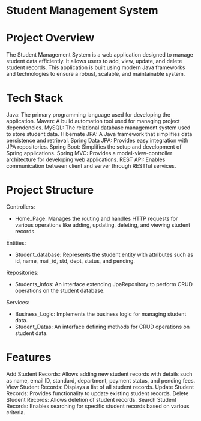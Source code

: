 Student Management System
===========================
Project Overview
=================
The Student Management System is a web application designed to manage student data efficiently. It allows users to add, view, update, and delete student records. This application is built using modern Java frameworks and technologies to ensure a robust, scalable, and maintainable system.

Tech Stack
===========
Java: The primary programming language used for developing the application.
Maven: A build automation tool used for managing project dependencies.
MySQL: The relational database management system used to store student data.
Hibernate JPA: A Java framework that simplifies data persistence and retrieval.
Spring Data JPA: Provides easy integration with JPA repositories.
Spring Boot: Simplifies the setup and development of Spring applications.
Spring MVC: Provides a model-view-controller architecture for developing web applications.
REST API: Enables communication between client and server through RESTful services.

Project Structure
============================
Controllers:
* Home_Page: Manages the routing and handles HTTP requests for various operations like adding, updating, deleting, and viewing student records.
  
Entities:
* Student_database: Represents the student entity with attributes such as id, name, mail_id, std, dept, status, and pending.
  
Repositories:
* Students_infos: An interface extending JpaRepository to perform CRUD operations on the student database.
  
Services:
* Business_Logic: Implements the business logic for managing student data.
* Student_Datas: An interface defining methods for CRUD operations on student data.
  
Features
===========
Add Student Records: Allows adding new student records with details such as name, email ID, standard, department, payment status, and pending fees.
View Student Records: Displays a list of all student records.
Update Student Records: Provides functionality to update existing student records.
Delete Student Records: Allows deletion of student records.
Search Student Records: Enables searching for specific student records based on various criteria.
